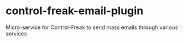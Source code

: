 # control-freak-email-plugin
Micro-service for Control-Freak to send mass emails through various services
